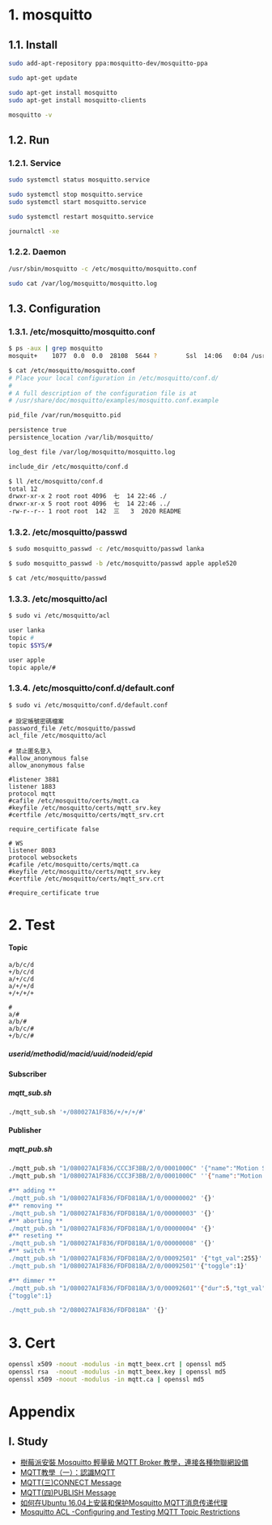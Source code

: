 ﻿# 1. mosquitto
## 1.1. Install
```bash
sudo add-apt-repository ppa:mosquitto-dev/mosquitto-ppa

sudo apt-get update

sudo apt-get install mosquitto
sudo apt-get install mosquitto-clients

mosquitto -v

```

## 1.2. Run

### 1.2.1. Service

```bash
sudo systemctl status mosquitto.service

sudo systemctl stop mosquitto.service
sudo systemctl start mosquitto.service

sudo systemctl restart mosquitto.service

journalctl -xe
```

### 1.2.2. Daemon

```bash
/usr/sbin/mosquitto -c /etc/mosquitto/mosquitto.conf

sudo cat /var/log/mosquitto/mosquitto.log
```

## 1.3. Configuration

### 1.3.1. /etc/mosquitto/mosquitto.conf
```bash
$ ps -aux | grep mosquitto
mosquit+    1077  0.0  0.0  28108  5644 ?        Ssl  14:06   0:04 /usr/sbin/mosquitto -c /etc/mosquitto/mosquitto.conf

```

```bash
$ cat /etc/mosquitto/mosquitto.conf
# Place your local configuration in /etc/mosquitto/conf.d/
#
# A full description of the configuration file is at
# /usr/share/doc/mosquitto/examples/mosquitto.conf.example

pid_file /var/run/mosquitto.pid

persistence true
persistence_location /var/lib/mosquitto/

log_dest file /var/log/mosquitto/mosquitto.log

include_dir /etc/mosquitto/conf.d

```

```bash
$ ll /etc/mosquitto/conf.d
total 12
drwxr-xr-x 2 root root 4096  七  14 22:46 ./
drwxr-xr-x 5 root root 4096  七  14 22:46 ../
-rw-r--r-- 1 root root  142  三   3  2020 README

```

### 1.3.2. /etc/mosquitto/passwd

```bash
$ sudo mosquitto_passwd -c /etc/mosquitto/passwd lanka 

$ sudo mosquitto_passwd -b /etc/mosquitto/passwd apple apple520

$ cat /etc/mosquitto/passwd

```

### 1.3.3. /etc/mosquitto/acl

```bash
$ sudo vi /etc/mosquitto/acl

```

```bash
user lanka
topic #
topic $SYS/#

user apple
topic apple/#

```

### 1.3.4. /etc/mosquitto/conf.d/default.conf

```bash
$ sudo vi /etc/mosquitto/conf.d/default.conf

```
```
# 設定帳號密碼檔案
password_file /etc/mosquitto/passwd
acl_file /etc/mosquitto/acl

# 禁止匿名登入
#allow_anonymous false
allow_anonymous false

#listener 3881
listener 1883
protocol mqtt
#cafile /etc/mosquitto/certs/mqtt.ca
#keyfile /etc/mosquitto/certs/mqtt_srv.key
#certfile /etc/mosquitto/certs/mqtt_srv.crt

require_certificate false

# WS
listener 8083
protocol websockets
#cafile /etc/mosquitto/certs/mqtt.ca
#keyfile /etc/mosquitto/certs/mqtt_srv.key
#certfile /etc/mosquitto/certs/mqtt_srv.crt

#require_certificate true

```

# 2. Test

#### Topic

```
a/b/c/d
+/b/c/d
a/+/c/d
a/+/+/d
+/+/+/+

#
a/#
a/b/#
a/b/c/#
+/b/c/#
```

##### userid/methodid/macid/uuid/nodeid/epid

#### Subscriber

##### mqtt_sub.sh

```bash
./mqtt_sub.sh '+/080027A1F836/+/+/+/#'

```
#### Publisher

##### mqtt_pub.sh

```bash
./mqtt_pub.sh "1/080027A1F836/CCC3F3BB/2/0/0001000C" '{"name":"Motion Sensor","val":"idle"}'
./mqtt_pub.sh "1/080027A1F836/CCC3F3BB/2/0/0001000C" ''{"name":"Motion Sensor","val":"idle"}'

#** adding ** 
./mqtt_pub.sh "1/080027A1F836/FDFD818A/1/0/00000002" '{}'
#** removing ** 
./mqtt_pub.sh "1/080027A1F836/FDFD818A/1/0/00000003" '{}'
#** aborting ** 
./mqtt_pub.sh "1/080027A1F836/FDFD818A/1/0/00000004" '{}'
#** reseting ** 
./mqtt_pub.sh "1/080027A1F836/FDFD818A/1/0/00000008" '{}'
#** switch ** 
./mqtt_pub.sh "1/080027A1F836/FDFD818A/2/0/00092501" '{"tgt_val":255}'
./mqtt_pub.sh "1/080027A1F836/FDFD818A/2/0/00092501"'{"toggle":1}'

#** dimmer ** 
./mqtt_pub.sh "1/080027A1F836/FDFD818A/3/0/00092601"'{"dur":5,"tgt_val":0}'
{"toggle":1}

./mqtt_pub.sh "2/080027A1F836/FDFD818A" '{}'

```
# 3. Cert

```bash
openssl x509 -noout -modulus -in mqtt_beex.crt | openssl md5
openssl rsa  -noout -modulus -in mqtt_beex.key | openssl md5
openssl x509 -noout -modulus -in mqtt.ca | openssl md5

```



# Appendix

## I. Study

- [樹莓派安裝 Mosquitto 輕量級 MQTT Broker 教學，連接各種物聯網設備](https://blog.gtwang.org/iot/raspberry-pi/raspberry-pi-mosquitto-mqtt-broker-iot-integration/)
- [MQTT教學（一）：認識MQTT](https://swf.com.tw/?p=1002)
- [MQTT(三)CONNECT Message](http://blog.maxkit.com.tw/2014/02/mqttconnect-message.html)
- [MQTT(四)PUBLISH Message](http://blog.maxkit.com.tw/2014/02/mqttpublish-message.html)
- [如何在Ubuntu 16.04上安装和保护Mosquitto MQTT消息传递代理](https://www.howtoing.com/how-to-install-and-secure-the-mosquitto-mqtt-messaging-broker-on-ubuntu-16-04/)
- [Mosquitto ACL -Configuring and Testing MQTT Topic Restrictions](http://www.steves-internet-guide.com/topic-restriction-mosquitto-configuration/)

